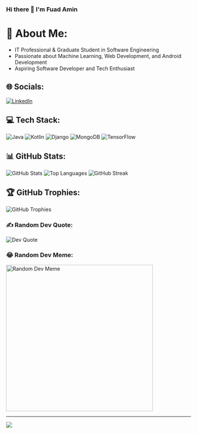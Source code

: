 ### Hi there 👋 I'm Fuad Amin

# 💫 About Me:
- IT Professional & Graduate Student in Software Engineering
- Passionate about Machine Learning, Web Development, and Android Development
- Aspiring Software Developer and Tech Enthusiast

## 🌐 Socials:
[![LinkedIn](https://img.shields.io/badge/LinkedIn-%230077B5.svg?logo=linkedin&logoColor=white)](https://linkedin.com/in/fuad-amin)

## 💻 Tech Stack:
![Java](https://img.shields.io/badge/Java-%23ED8B00.svg?style=for-the-badge&logo=openjdk&logoColor=white) ![Kotlin](https://img.shields.io/badge/Kotlin-%237F52FF.svg?style=for-the-badge&logo=kotlin&logoColor=white) ![Django](https://img.shields.io/badge/Django-%23092E20.svg?style=for-the-badge&logo=django&logoColor=white) ![MongoDB](https://img.shields.io/badge/MongoDB-%234ea94b.svg?style=for-the-badge&logo=mongodb&logoColor=white) ![TensorFlow](https://img.shields.io/badge/TensorFlow-%23FF6F00.svg?style=for-the-badge&logo=TensorFlow&logoColor=white)

## 📊 GitHub Stats:
![GitHub Stats](https://github-readme-stats.vercel.app/api?username=asemfi&theme=dark&show_icons=true&hide_border=false)
![Top Languages](https://github-readme-stats.vercel.app/api/top-langs/?username=asemfi&theme=dark&layout=compact&hide_border=false)
![GitHub Streak](https://github-readme-streak-stats.herokuapp.com/?user=asemfi&theme=dark&hide_border=false)

## 🏆 GitHub Trophies:
![GitHub Trophies](https://github-profile-trophy.vercel.app/?username=asemfi&theme=darkhub&no-frame=false&no-bg=false&margin-w=4)

### ✍️ Random Dev Quote:
![Dev Quote](https://quotes-github-readme.vercel.app/api?type=horizontal&theme=dark)

### 😂 Random Dev Meme:
<img src="https://random-memer.herokuapp.com/" alt="Random Dev Meme" width="400px"/>

---

[![](https://visitcount.itsvg.in/api?id=asemfi&label=Profile%20Views&color=1&icon=5&pretty=true)](https://visitcount.itsvg.in)
